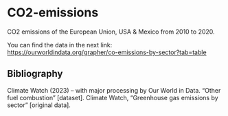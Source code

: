 # CO2-emissions
CO2 emissions of the European Union, USA &amp; Mexico from 2010 to 2020.

You can find the data in the next link: https://ourworldindata.org/grapher/co-emissions-by-sector?tab=table

## Bibliography
Climate Watch (2023) – with major processing by Our World in Data. “Other fuel combustion” [dataset]. Climate Watch, “Greenhouse gas emissions by sector” [original data].
